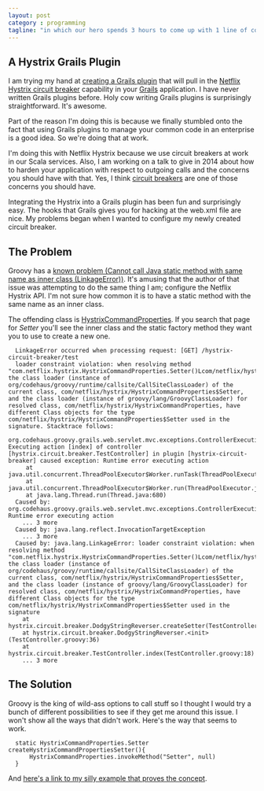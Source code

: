 ```yaml
---
layout: post
category : programming 
tagline: "in which our hero spends 3 hours to come up with 1 line of code that works"
---
```


## A Hystrix Grails Plugin
I am trying my hand at [creating a Grails plugin](https://github.com/demian0311/hystrix-circuit-breaker)
that will pull in the 
[Netflix Hystrix circuit breaker](https://github.com/Netflix/Hystrix) 
capability in your [Grails](http://grails.org/) application.
I have never written Grails plugins before.  Holy cow writing Grails 
plugins is surprisingly straightforward.  It's awesome. 

Part of the reason I'm doing this is because we finally stumbled onto
the fact that using Grails plugins to manage your common code in an
enterprise is a good idea.  So we're doing that at work.

I'm doing this with Netflix Hystrix because we use circuit breakers
at work in our Scala services.  Also, I am working on a talk to give in 2014 about
how to harden your application with respect to outgoing calls and the
concerns you should have with that.  Yes, I think [circuit breakers](https://en.wikipedia.org/wiki/Circuit_breaker_design_pattern)
are one of those concerns you should have.

Integrating the Hystrix into a Grails plugin has been fun and surprisingly easy.
The hooks that Grails gives you for hacking at the web.xml file are nice.  My 
problems began when I wanted to configure my newly created circuit breaker.

## The Problem
Groovy has a [known problem (Cannot call Java static method with same name as inner class (LinkageError))](https://jira.codehaus.org/browse/GROOVY-6286).
It's amusing that the author of that issue was attempting to do the
same thing I am; configure the Netflix Hystrix API.  I'm not sure how common 
it is to have a static method with the same name as an inner class.

The offending class is [HystrixCommandProperties](http://netflix.github.io/Hystrix/javadoc/com/netflix/hystrix/HystrixCommandProperties.html).
If you search that page for _Setter_ you'll see the inner class and 
the static factory method they want you to use to create a new one.

      LinkageError occurred when processing request: [GET] /hystrix-circuit-breaker/test
      loader constraint violation: when resolving method "com.netflix.hystrix.HystrixCommandProperties.Setter()Lcom/netflix/hystrix/HystrixCommandProperties$Setter;" the class loader (instance of org/codehaus/groovy/runtime/callsite/CallSiteClassLoader) of the current class, com/netflix/hystrix/HystrixCommandProperties$Setter, and the class loader (instance of groovy/lang/GroovyClassLoader) for resolved class, com/netflix/hystrix/HystrixCommandProperties, have different Class objects for the type com/netflix/hystrix/HystrixCommandProperties$Setter used in the signature. Stacktrace follows:
      org.codehaus.groovy.grails.web.servlet.mvc.exceptions.ControllerExecutionException: Executing action [index] of controller [hystrix.circuit.breaker.TestController] in plugin [hystrix-circuit-breaker] caused exception: Runtime error executing action
         at java.util.concurrent.ThreadPoolExecutor$Worker.runTask(ThreadPoolExecutor.java:895)
         at java.util.concurrent.ThreadPoolExecutor$Worker.run(ThreadPoolExecutor.java:918)
         at java.lang.Thread.run(Thread.java:680)
      Caused by: org.codehaus.groovy.grails.web.servlet.mvc.exceptions.ControllerExecutionException: Runtime error executing action
      	... 3 more
      Caused by: java.lang.reflect.InvocationTargetException
      	... 3 more
      Caused by: java.lang.LinkageError: loader constraint violation: when resolving method "com.netflix.hystrix.HystrixCommandProperties.Setter()Lcom/netflix/hystrix/HystrixCommandProperties$Setter;" the class loader (instance of org/codehaus/groovy/runtime/callsite/CallSiteClassLoader) of the current class, com/netflix/hystrix/HystrixCommandProperties$Setter, and the class loader (instance of groovy/lang/GroovyClassLoader) for resolved class, com/netflix/hystrix/HystrixCommandProperties, have different Class objects for the type com/netflix/hystrix/HystrixCommandProperties$Setter used in the signature
      	at hystrix.circuit.breaker.DodgyStringReverser.createSetter(TestController.groovy:31)
      	at hystrix.circuit.breaker.DodgyStringReverser.<init>(TestController.groovy:36)
      	at hystrix.circuit.breaker.TestController.index(TestController.groovy:18)
      	... 3 more

## The Solution
Groovy is the king of wild-ass options to call stuff so I thought 
I would try a bunch of different possibilities to see if they get me
around this issue.  I won't show all the ways that didn't work. 
Here's the way that seems to work.

      static HystrixCommandProperties.Setter createHystrixCommandPropertiesSetter(){
          HystrixCommandProperties.invokeMethod("Setter", null)
      }

And [here's a link to my silly example that proves the concept](https://github.com/demian0311/hystrix-circuit-breaker/blob/master/grails-app/controllers/hystrix/circuit/breaker/TestController.groovy).


